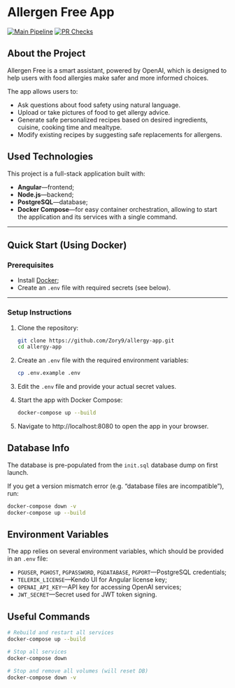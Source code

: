 # Allergen Free App

[![Main Pipeline](https://github.com/Zory9/allergy-app/actions/workflows/ci-cd-main.yml/badge.svg)](https://github.com/Zory9/allergy-app/actions/workflows/ci-cd-main.yml)
[![PR Checks](https://github.com/Zory9/allergy-app/actions/workflows/pull-request.yml/badge.svg)](https://github.com/Zory9/allergy-app/actions/workflows/pull-request.yml)

## About the Project

Allergen Free is a smart assistant, powered by OpenAI, which is designed to help users with food allergies make safer and more informed choices. 

The app allows users to:

- Ask questions about food safety using natural language.
- Upload or take pictures of food to get allergy advice.
- Generate safe personalized recipes based on desired ingredients, cuisine, cooking time and mealtype.
- Modify existing recipes by suggesting safe replacements for allergens.

## Used Technologies

This project is a full-stack application built with:

- **Angular**&mdash;frontend;
- **Node.js**&mdash;backend;
- **PostgreSQL**&mdash;database;
- **Docker Compose**&mdash;for easy container orchestration, allowing to start the application and its services with a single command.

---

## Quick Start (Using Docker)

### Prerequisites

- Install [Docker](https://www.docker.com/get-started);
- Create an `.env` file with required secrets (see below).

---

### Setup Instructions

1. Clone the repository:

    ```bash
    git clone https://github.com/Zory9/allergy-app.git
    cd allergy-app
    ```

2. Create an `.env` file with the required environment variables:
    ```bash
    cp .env.example .env
    ```

3. Edit the `.env` file and provide your actual secret values.

4. Start the app with Docker Compose:
    ```bash
    docker-compose up --build
    ```

5. Navigate to http://localhost:8080 to open the app in your browser.

## Database Info

The database is pre-populated from the `init.sql` database dump on first launch.

If you get a version mismatch error (e.g. “database files are incompatible”), run:
```bash
docker-compose down -v
docker-compose up --build
```

## Environment Variables

The app relies on several environment variables, which should be provided in an `.env` file:

- `PGUSER`, `PGHOST`, `PGPASSWORD`, `PGDATABASE`, `PGPORT`&mdash;PostgreSQL credentials;
- `TELERIK_LICENSE`&mdash;Kendo UI for Angular license key;
- `OPENAI_API_KEY`&mdash;API key for accessing OpenAI services;
- `JWT_SECRET`&mdash;Secret used for JWT token signing.

## Useful Commands

```bash
# Rebuild and restart all services
docker-compose up --build

# Stop all services
docker-compose down

# Stop and remove all volumes (will reset DB)
docker-compose down -v
```